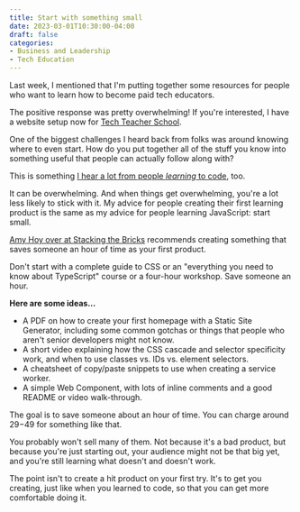 ```yaml
---
title: Start with something small
date: 2023-03-01T10:30:00-04:00
draft: false
categories:
- Business and Leadership
- Tech Education
---
```


Last week, I mentioned that I'm putting together some resources for people who want to learn how to become paid tech educators.

The positive response was pretty overwhelming! If you're interested, I have a website setup now for [Tech Teacher School](https://techteacherschool.com/). 

One of the biggest challenges I heard back from folks was around knowing where to even start. How do you put together all of the stuff you know into something useful that people can actually follow along with?

This is something [I hear a lot from people _learning_ to code](/start-small/), too.

It can be overwhelming. And when things get overwhelming, you're a lot less likely to stick with it. My advice for people creating their first learning product is the same as my advice for people learning JavaScript: start small.

[Amy Hoy over at Stacking the Bricks](https://stackingthebricks.com/) recommends creating something that saves someone an hour of time as your first product.

Don't start with a complete guide to CSS or an "everything you need to know about TypeScript" course or a four-hour workshop. Save someone an hour. 

**Here are some ideas...**

- A PDF on how to create your first homepage with a Static Site Generator, including some common gotchas or things that people who aren't senior developers might not know.
- A short video explaining how the CSS cascade and selector specificity work, and when to use classes vs. IDs vs. element selectors.
- A cheatsheet of copy/paste snippets to use when creating a service worker.
- A simple Web Component, with lots of inline comments and a good README or video walk-through.

The goal is to save someone about an hour of time. You can charge around $29-$49 for something like that. 

You probably won't sell many of them. Not because it's a bad product, but because you're just starting out, your audience might not be that big yet, and you're still learning what doesn't and doesn't work.

The point isn't to create a hit product on your first try. It's to get you creating, just like when you learned to code, so that you can get more comfortable doing it.

